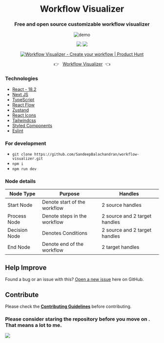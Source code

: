 <div align="center">
<h1>Workflow Visualizer</h1>

### Free and open source customizable workflow visualizer

<img src="https://github.com/SandeepBalachandran/workflow-visualizer/blob/master/public/demo.gif?raw=true" alt="demo" border="0">

[![](https://img.shields.io/github/stars/SandeepBalachandran/workflow-visualizer?style=for-the-badge)](#stars)
[![](https://img.shields.io/github/forks/SandeepBalachandran/workflow-visualizer?style=for-the-badge)](#forks)

[![Workflow Visualizer - Create your workflow | Product Hunt](https://api.producthunt.com/widgets/embed-image/v1/featured.svg?post_id=407405&theme=light)](https://www.producthunt.com/posts/workflow-visualizer?utm_source=badge-featured&utm_medium=badge&utm_source=badge-workflow-visualizer)

👉 &nbsp;&nbsp;[Workflow Visualizer](https://workflow-visualizer.vercel.app/)&nbsp;&nbsp;👈

</div>

### Technologies

- [React - 18.2](https://reactjs.org/)
- [Next JS](https://nextjs.org/)
- [TypeScript](https://www.typescriptlang.org/)
- [React Flow](https://reactflow.dev/)
- [Zustand](https://github.com/pmndrs/zustand)
- [React Icons](https://react-icons.github.io/react-icons/)
- [Tailwindcss](https://tailwindcss.com/)
- [Styled Components](https://styled-components.com/)
- [Eslint](https://eslint.org/)

### For development

- `git clone https://github.com/SandeepBalachandran/workflow-visualizer.git`
- `npm i`
- `npm run dev`

### Node details

| Node Type     | Purpose                      | Handles                       |
| ------------- | ---------------------------- | ----------------------------- |
| Start Node    | Denote start of the workflow | 2 source handles              |
| Process Node  | Denote steps in the workflow | 2 source and 2 target handles |
| Decision Node | Denotes Conditions           | 2 source and 2 target handles |
| End Node      | Denote end of the workflow   | 2 target handles              |

## Help Improve

Found a bug or an issue with this? [Open a new issue](https://github.com/SandeepBalachandran/workflow-visualizer/issues) here on GitHub.

## Contribute

Please check the [**Contributing Guidelines**](https://github.com/SandeepBalachandran/workflow-visualizer/blob/master/CONTRIBUTING.md) before contributing.

### Please consider staring the repository before you move on . That means a lot to me.

![](https://visitor-badge.glitch.me/badge?page_id=workflow-visualizer)
